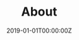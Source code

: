 ---
title: "About"  # Add a page title.
summary: "Hello!"  # Add a page description.
date: "2019-01-01T00:00:00Z"  # Add today's date.
type: "widget_page"  # Page type is a Widget Page
#menu.main:
#    parent: "about"
#    identifier: "about_eclipse_mosaic"
#    name: "Additional Features"
#    url: "/about/eclipse_mosaic"
#    weight: 10
---